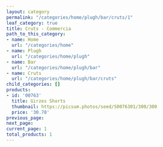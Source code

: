 ```yaml
---
layout: category
permalink: "/categories/home/plugh/bar/cruts/1"
leaf_category: true
title: Cruts - Commercia
path_to_this_category:
- name: Home
  url: "/categories/home"
- name: Plugh
  url: "/categories/home/plugh"
- name: Bar
  url: "/categories/home/plugh/bar"
- name: Cruts
  url: "/categories/home/plugh/bar/cruts"
child_categories: []
products:
- id: '00763'
  title: Girzes Shorts
  thumbnail: https://picsum.photos/seed/S0076301/300/300
  price: '30.78'
previous_page: 
next_page: 
current_page: 1
total_products: 1
---
```

